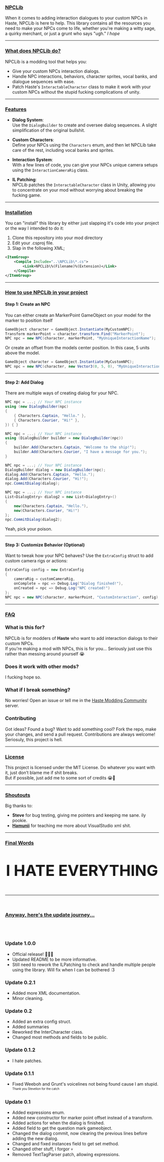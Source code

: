﻿### <b><u>NPCLib</u></b>

When it comes to adding interaction dialogues to your custom NPCs in Haste, NPCLib is here to help.
This library contains all the resources you need to make your NPCs come to life, whether you're making a witty sage, a quirky merchant, or just a grunt who says "ugh." *I hope*

---
<!--------------------------------------------------------------------------------------->

### <b><u>What does NPCLib do?</u></b>

NPCLib is a modding tool that helps you:
- Give your custom NPCs interaction dialogs.
- Handle NPC interactions, behaviors, character sprites, vocal banks, and dialogue sequences with ease.
- Patch Haste's `InteractableCharacter` class to make it work with your custom NPCs without the stupid fucking complications of unity.

---
<!--------------------------------------------------------------------------------------->

### <b><u>Features</u></b>

- **Dialog System**:  
  Use the `DialogBuilder` to create and oversee dialog sequences. A slight simplification of the original bullshit.

- **Custom Characters**:  
  Define your NPCs using the `Characters` enum, and then let NPCLib take care of the rest, including vocal banks and sprites.

- **Interaction System**:  
  With a few lines of code, you can give your NPCs unique camera setups using the `InteractionCameraRig` class.

- **IL Patching**:  
  NPCLib patches the `InteractableCharacter` class in Unity, allowing you to concentrate on your mod without worrying about breaking the fucking game.

---
<!--------------------------------------------------------------------------------------->

### <b1><u>Installation</u></b>

You can "install" this library by either just slapping it's code into your project or the way I intended to do it:

1. Clone this repository into your mod directory
2. Edit your .csproj file.
3. Slap in the following XML;
```xml
<ItemGroup>
	<Compile Include="..\NPCLib\*.cs">
		<Link>NPCLib\%(Filename)%(Extension)</Link>
	</Compile>
</ItemGroup>
```

---
<!--------------------------------------------------------------------------------------->

### <b><u>How to use NPCLib in your project</u></b>

#### Step 1: Create an NPC

You can either create an MarkerPoint GameObject on your model for the marker to position itself
```cs
GameObject character = GameObject.Instantiate(MyCustomNPC);
Transform markerPoint = character.transform.Find("MarkerPoint");
NPC npc = new NPC(character, markerPoint, "MyUniqueInteractionName");
```
Or create an offset from the models center position. In this case, 5 units above the model.
```cs
GameObject character = GameObject.Instantiate(MyCustomNPC);
NPC npc = new NPC(character, new Vector3(0, 5, 0), "MyUniqueInteractionName");
```

---
<!--------------------------------------------------------------------------------------->

#### Step 2: Add Dialog

There are multiple ways of creating dialog for your NPC.
```cs
NPC npc = ...; // Your NPC instance
using (new DialogBuilder(npc)
{
    { Characters.Captain, "Hello." },
    { Characters.Courier, "Hi!" },
}) { }
```
```cs
NPC npc = ...; // Your NPC instance
using (DialogBuilder builder = new DialogBuilder(npc))
{
	builder.Add(Characters.Captain, "Welcome to the ship!");
	builder.Add(Characters.Courier, "I have a message for you.");
}
```
```cs
NPC npc = ...; // Your NPC instance
DialogBuilder dialog = new DialogBuilder(npc);
dialog.Add(Characters.Captain, "Hello.");
dialog.Add(Characters.Courier, "Hi!");
npc.CommitDialog(dialog);
```
```cs
NPC npc = ...; // Your NPC instance
List<DialogEntry> dialog2 = new List<DialogEntry>()
{
    new(Characters.Captain, "Hello."),
    new(Characters.Courier, "Hi!")
};
npc.CommitDialog(dialog2);
```

Yeah, pick your poison.

---
<!--------------------------------------------------------------------------------------->

#### Step 3: Customize Behavior (Optional)

Want to tweak how your NPC behaves? Use the `ExtraConfig` struct to add custom camera rigs or actions:
```cs
ExtraConfig config = new ExtraConfig
{
	cameraRig = customCameraRig,
	onComplete = npc => Debug.Log("Dialog finished!"),
	onCreated = npc => Debug.Log("NPC created!")
};
NPC npc = new NPC(character, markerPoint, "CustomInteraction", config);
```

---
<!--------------------------------------------------------------------------------------->

### <b><u>FAQ</u></b>

### **What is this for?**
NPCLib is for modders of **Haste** who want to add interaction dialogs to their custom NPCs.</br>
If you're making a mod with NPCs, this is for you... Seriously just use this rather than messing around yourself 😭

### **Does it work with other mods?**
I fucking hope so.

### **What if I break something?**
No worries! Open an issue or tell me in the [Haste Modding Community](https://discord.gg/hastebrokenworlds) server.


### **Contributing**

Got ideas? Found a bug? Want to add something cool? Fork the repo, make your changes, and send a pull request. Contributions are always welcome! </br>
Seriosuly, this project is hell.

---
<!--------------------------------------------------------------------------------------->

### <b><u>License</u></b>

This project is licensed under the MIT License. Do whatever you want with it, just don’t blame me if shit breaks. </br>
But if possible, just add me to some sort of credits 😭🙏

---
<!--------------------------------------------------------------------------------------->

### <b><u>Shoutouts</u></b>

Big thanks to:
- **Steve** for bug testing, giving me pointers and keeping me sane. ily pookie.
- **[Hamunii](https://github.com/hamunii)** for teaching me more about VisualStudio xml shit.

---
<!--------------------------------------------------------------------------------------->

### <b><u>Final Words</u></b>
<div align="center" style="font-size:50px">

**I HATE EVERYTHING**
</div>

---
<!--------------------------------------------------------------------------------------->

</br>
<h3><u>Anyway, here's the update journey...</u></h3></br>
</br>

### Update 1.0.0
- Official release! 🥳🥳🥳
- Updated README to be more informative.
- Still need to rework the ILPatching to check and handle multiple people using the library. Will fix when I can be bothered :3

### Update 0.2.1
- Added more XML documentation.
- Minor cleaning.

### Update 0.2
- Added an extra config struct.
- Added summaries 
- Reworked the InterCharacter class.
- Changed most methods and fields to be public.

### Update 0.1.2
- I hate patches.

### Update 0.1.1
- Fixed Weeboh and Grunt's voicelines not being found cause I am stupid. <sup><sub>Thank you Stevelion for the catch</sub></sup>

### Update 0.1
- Added expressions enum.
- Added new constructor for marker point offset instead of a transform.
- Added actions for when the dialog is finished.
- Added field to get the question mark gameobject.
- Changed the dialog commit, now clearing the previous lines before adding the new dialog.
- Changed and fixed instances field to get set method.
- Changed other stuff, i forgor 💀
- Removed TextTagParser patch, allowing expressions.

<!--

This will remain in "beta" for the time being. </br>
Strictly for teasing and contributing till we have a fully working system that meets a few unlisted criteria. </br>

(HOW THE FUCK DID I MANAGE TO WRITE "teasing" INSTEAD OF "testing" WHAT)

Mainly, importing custom characters. </br>
It's not necessarily hard to do, it's just trying to find a way to make it easier for the end-user. </br>

But feel free to mess around with it. Break it. Re-write it. Spit on it. Don't care. Go for gold. </br>
And if you want to use this, give credit where it's due and prepare for any bugs that will occur.
-->